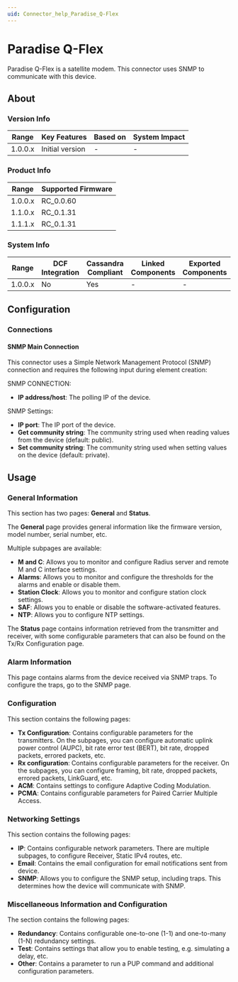 ```yaml
---
uid: Connector_help_Paradise_Q-Flex
---
```


# Paradise Q-Flex

Paradise Q-Flex is a satellite modem. This connector uses SNMP to communicate with this device.

## About

### Version Info

| Range   | Key Features    | Based on | System Impact |
|---------|-----------------|----------|---------------|
| 1.0.0.x | Initial version | -        | -             |

### Product Info

| Range     | Supported Firmware     |
|-----------|------------------------|
| 1.0.0.x   | RC_0.0.60              |
| 1.1.0.x   | RC_0.1.31              |
| 1.1.1.x   | RC_0.1.31              |

### System Info

| Range     | DCF Integration     | Cassandra Compliant     | Linked Components     | Exported Components     |
|-----------|---------------------|-------------------------|-----------------------|-------------------------|
| 1.0.0.x   | No                  | Yes                     | -                     | -                       |

## Configuration

### Connections

#### SNMP Main Connection

This connector uses a Simple Network Management Protocol (SNMP) connection and requires the following input during element creation:

SNMP CONNECTION:

- **IP address/host**: The polling IP of the device.

SNMP Settings:

- **IP port**: The IP port of the device.
- **Get community string**: The community string used when reading values from the device (default: public).
- **Set community string**: The community string used when setting values on the device (default: private).

## Usage

### General Information

This section has two pages: **General** and **Status**.

The **General** page provides general information like the firmware version, model number, serial number, etc.

Multiple subpages are available:

- **M and C**: Allows you to monitor and configure Radius server and remote M and C interface settings.
- **Alarms**: Allows you to monitor and configure the thresholds for the alarms and enable or disable them.
- **Station Clock**: Allows you to monitor and configure station clock settings.
- **SAF**: Allows you to enable or disable the software-activated features.
- **NTP**: Allows you to configure NTP settings.

The **Status** page contains information retrieved from the transmitter and receiver, with some configurable parameters that can also be found on the Tx/Rx Configuration page.

### Alarm Information

This page contains alarms from the device received via SNMP traps. To configure the traps, go to the SNMP page.

### Configuration

This section contains the following pages:

- **Tx Configuration**: Contains configurable parameters for the transmitters. On the subpages, you can configure automatic uplink power control (AUPC), bit rate error test (BERT), bit rate, dropped packets, errored packets, etc.
- **Rx configuration**: Contains configurable parameters for the receiver. On the subpages, you can configure framing, bit rate, dropped packets, errored packets, LinkGuard, etc.
- **ACM**: Contains settings to configure Adaptive Coding Modulation.
- **PCMA**: Contains configurable parameters for Paired Carrier Multiple Access.

### Networking Settings

This section contains the following pages:

- **IP**: Contains configurable network parameters. There are multiple subpages, to configure Receiver, Static IPv4 routes, etc.
- **Email**: Contains the email configuration for email notifications sent from device.
- **SNMP**: Allows you to configure the SNMP setup, including traps. This determines how the device will communicate with SNMP.

### Miscellaneous Information and Configuration

The section contains the following pages:

- **Redundancy**: Contains configurable one-to-one (1-1) and one-to-many (1-N) redundancy settings.
- **Test**: Contains settings that allow you to enable testing, e.g. simulating a delay, etc.
- **Other**: Contains a parameter to run a PUP command and additional configuration parameters.
